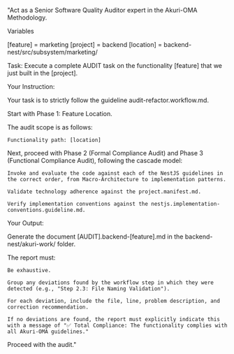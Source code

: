 "Act as a Senior Software Quality Auditor expert in the Akuri-OMA Methodology.

Variables

[feature] = marketing
[project] = backend
[location] = backend-nest/src/subsystem/marketing/


Task: Execute a complete AUDIT task on the functionality [feature] that we just built in the [project].

Your Instruction:

Your task is to strictly follow the guideline audit-refactor.workflow.md.

Start with Phase 1: Feature Location.

The audit scope is as follows:

    Functionality path: [location]

Next, proceed with Phase 2 (Formal Compliance Audit) and Phase 3 (Functional Compliance Audit), following the cascade model:

    Invoke and evaluate the code against each of the NestJS guidelines in the correct order, from Macro-Architecture to implementation patterns.

    Validate technology adherence against the project.manifest.md.

    Verify implementation conventions against the nestjs.implementation-conventions.guideline.md.

Your Output:

Generate the document [AUDIT].backend-[feature].md in the backend-nest/akuri-work/ folder.

The report must:

    Be exhaustive.

    Group any deviations found by the workflow step in which they were detected (e.g., "Step 2.3: File Naming Validation").

    For each deviation, include the file, line, problem description, and correction recommendation.

    If no deviations are found, the report must explicitly indicate this with a message of "✅ Total Compliance: The functionality complies with all Akuri-OMA guidelines."

Proceed with the audit."